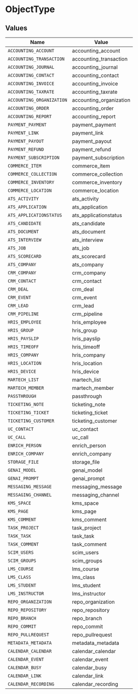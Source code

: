 # ObjectType


## Values

| Name                      | Value                     |
| ------------------------- | ------------------------- |
| `ACCOUNTING_ACCOUNT`      | accounting_account        |
| `ACCOUNTING_TRANSACTION`  | accounting_transaction    |
| `ACCOUNTING_JOURNAL`      | accounting_journal        |
| `ACCOUNTING_CONTACT`      | accounting_contact        |
| `ACCOUNTING_INVOICE`      | accounting_invoice        |
| `ACCOUNTING_TAXRATE`      | accounting_taxrate        |
| `ACCOUNTING_ORGANIZATION` | accounting_organization   |
| `ACCOUNTING_ORDER`        | accounting_order          |
| `ACCOUNTING_REPORT`       | accounting_report         |
| `PAYMENT_PAYMENT`         | payment_payment           |
| `PAYMENT_LINK`            | payment_link              |
| `PAYMENT_PAYOUT`          | payment_payout            |
| `PAYMENT_REFUND`          | payment_refund            |
| `PAYMENT_SUBSCRIPTION`    | payment_subscription      |
| `COMMERCE_ITEM`           | commerce_item             |
| `COMMERCE_COLLECTION`     | commerce_collection       |
| `COMMERCE_INVENTORY`      | commerce_inventory        |
| `COMMERCE_LOCATION`       | commerce_location         |
| `ATS_ACTIVITY`            | ats_activity              |
| `ATS_APPLICATION`         | ats_application           |
| `ATS_APPLICATIONSTATUS`   | ats_applicationstatus     |
| `ATS_CANDIDATE`           | ats_candidate             |
| `ATS_DOCUMENT`            | ats_document              |
| `ATS_INTERVIEW`           | ats_interview             |
| `ATS_JOB`                 | ats_job                   |
| `ATS_SCORECARD`           | ats_scorecard             |
| `ATS_COMPANY`             | ats_company               |
| `CRM_COMPANY`             | crm_company               |
| `CRM_CONTACT`             | crm_contact               |
| `CRM_DEAL`                | crm_deal                  |
| `CRM_EVENT`               | crm_event                 |
| `CRM_LEAD`                | crm_lead                  |
| `CRM_PIPELINE`            | crm_pipeline              |
| `HRIS_EMPLOYEE`           | hris_employee             |
| `HRIS_GROUP`              | hris_group                |
| `HRIS_PAYSLIP`            | hris_payslip              |
| `HRIS_TIMEOFF`            | hris_timeoff              |
| `HRIS_COMPANY`            | hris_company              |
| `HRIS_LOCATION`           | hris_location             |
| `HRIS_DEVICE`             | hris_device               |
| `MARTECH_LIST`            | martech_list              |
| `MARTECH_MEMBER`          | martech_member            |
| `PASSTHROUGH`             | passthrough               |
| `TICKETING_NOTE`          | ticketing_note            |
| `TICKETING_TICKET`        | ticketing_ticket          |
| `TICKETING_CUSTOMER`      | ticketing_customer        |
| `UC_CONTACT`              | uc_contact                |
| `UC_CALL`                 | uc_call                   |
| `ENRICH_PERSON`           | enrich_person             |
| `ENRICH_COMPANY`          | enrich_company            |
| `STORAGE_FILE`            | storage_file              |
| `GENAI_MODEL`             | genai_model               |
| `GENAI_PROMPT`            | genai_prompt              |
| `MESSAGING_MESSAGE`       | messaging_message         |
| `MESSAGING_CHANNEL`       | messaging_channel         |
| `KMS_SPACE`               | kms_space                 |
| `KMS_PAGE`                | kms_page                  |
| `KMS_COMMENT`             | kms_comment               |
| `TASK_PROJECT`            | task_project              |
| `TASK_TASK`               | task_task                 |
| `TASK_COMMENT`            | task_comment              |
| `SCIM_USERS`              | scim_users                |
| `SCIM_GROUPS`             | scim_groups               |
| `LMS_COURSE`              | lms_course                |
| `LMS_CLASS`               | lms_class                 |
| `LMS_STUDENT`             | lms_student               |
| `LMS_INSTRUCTOR`          | lms_instructor            |
| `REPO_ORGANIZATION`       | repo_organization         |
| `REPO_REPOSITORY`         | repo_repository           |
| `REPO_BRANCH`             | repo_branch               |
| `REPO_COMMIT`             | repo_commit               |
| `REPO_PULLREQUEST`        | repo_pullrequest          |
| `METADATA_METADATA`       | metadata_metadata         |
| `CALENDAR_CALENDAR`       | calendar_calendar         |
| `CALENDAR_EVENT`          | calendar_event            |
| `CALENDAR_BUSY`           | calendar_busy             |
| `CALENDAR_LINK`           | calendar_link             |
| `CALENDAR_RECORDING`      | calendar_recording        |